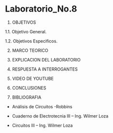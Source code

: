 # Laboratorio_No.8

1. OBJETIVOS

1.1. Objetivo General.


1.2. Objetivos Especificos.


2. MARCO TEORICO


3. EXPLICACION DEL LABORATORIO


4. RESPUESTA A INTERROGANTES 


5. VIDEO DE YOUTUBE


6. CONCLUSIONES


7. BIBLIOGRAFIA

- Análisis de Circuitos -Robbins

- Cuaderno de Electrotecnia III – Ing. Wilmer Loza

- Circuitos III – Ing. Wilmer Loza

